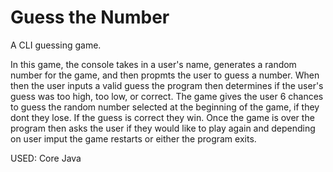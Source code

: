# Guess the Number
A CLI guessing game.

In this game, the console takes in a user's name, generates a random number for the game, and then propmts the user to guess a number. When then the user inputs a valid guess the program then determines if the user's guess was too high, too low, or correct. The game gives the user 6 chances to guess the random number selected at the beginning of the game, if they dont they lose. If the guess is correct they win. Once the game is over the program then asks the user if they would like to play again and depending on user imput the game restarts or either the program exits.

USED: Core Java



